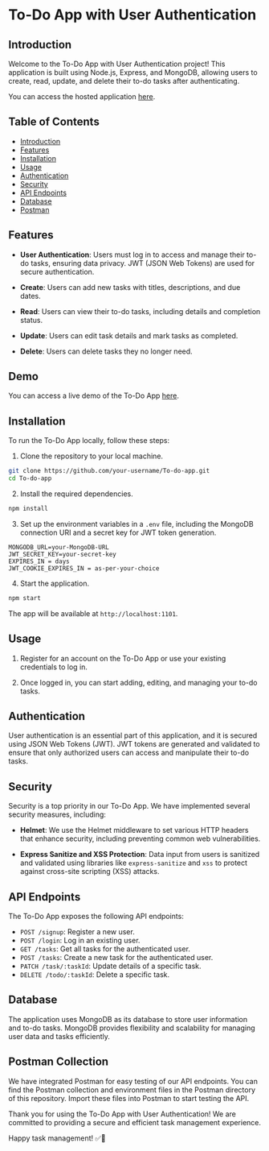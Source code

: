 # To-Do App with User Authentication


## Introduction

Welcome to the To-Do App with User Authentication project! This application is built using Node.js, Express, and MongoDB, allowing users to create, read, update, and delete their to-do tasks after authenticating.

You can access the hosted application [here](link-to-hosted-app).

## Table of Contents

- [Introduction](#introduction)
- [Features](#features)
- [Installation](#installation)
- [Usage](#usage)
- [Authentication](#authentication)
- [Security](#security)
- [API Endpoints](#api-endpoints)
- [Database](#database)
- [Postman](#PostmanCollection)


## Features

- **User Authentication**: Users must log in to access and manage their to-do tasks, ensuring data privacy. JWT (JSON Web Tokens) are used for secure authentication.

- **Create**: Users can add new tasks with titles, descriptions, and due dates.

- **Read**: Users can view their to-do tasks, including details and completion status.

- **Update**: Users can edit task details and mark tasks as completed.

- **Delete**: Users can delete tasks they no longer need.

## Demo

You can access a live demo of the To-Do App [here](link-to-demo).

## Installation

To run the To-Do App locally, follow these steps:

1. Clone the repository to your local machine.

```bash
git clone https://github.com/your-username/To-do-app.git
cd To-do-app
```

2. Install the required dependencies.

```bash
npm install
```

3. Set up the environment variables in a `.env` file, including the MongoDB connection URI and a secret key for JWT token generation.

```env
MONGODB_URL=your-MongoDB-URL
JWT_SECRET_KEY=your-secret-key
EXPIRES_IN = days
JWT_COOKIE_EXPIRES_IN = as-per-your-choice

```

4. Start the application.

```bash
npm start
```

The app will be available at `http://localhost:1101`.

## Usage

1. Register for an account on the To-Do App or use your existing credentials to log in.

2. Once logged in, you can start adding, editing, and managing your to-do tasks.

## Authentication

User authentication is an essential part of this application, and it is secured using JSON Web Tokens (JWT). JWT tokens are generated and validated to ensure that only authorized users can access and manipulate their to-do tasks.

## Security

Security is a top priority in our To-Do App. We have implemented several security measures, including:

- **Helmet**: We use the Helmet middleware to set various HTTP headers that enhance security, including preventing common web vulnerabilities.

- **Express Sanitize and XSS Protection**: Data input from users is sanitized and validated using libraries like `express-sanitize` and `xss` to protect against cross-site scripting (XSS) attacks.

## API Endpoints

The To-Do App exposes the following API endpoints:

- `POST /signup`: Register a new user.
- `POST /login`: Log in an existing user.
- `GET /tasks`: Get all tasks for the authenticated user.
- `POST /tasks`: Create a new task for the authenticated user.
- `PATCH /task/:taskId`: Update details of a specific task.
- `DELETE /todo/:taskId`: Delete a specific task.

## Database

The application uses MongoDB as its database to store user information and to-do tasks. MongoDB provides flexibility and scalability for managing user data and tasks efficiently.

## Postman Collection 

We have integrated Postman for easy testing of our API endpoints. You can find the Postman collection and environment files in the Postman directory of this repository. Import these files into Postman to start testing the API.

Thank you for using the To-Do App with User Authentication! We are committed to providing a secure and efficient task management experience.

Happy task management! ✅📅
